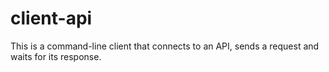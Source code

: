 # client-api

This is a command-line client that connects to an API, sends a request
and waits for its response.

